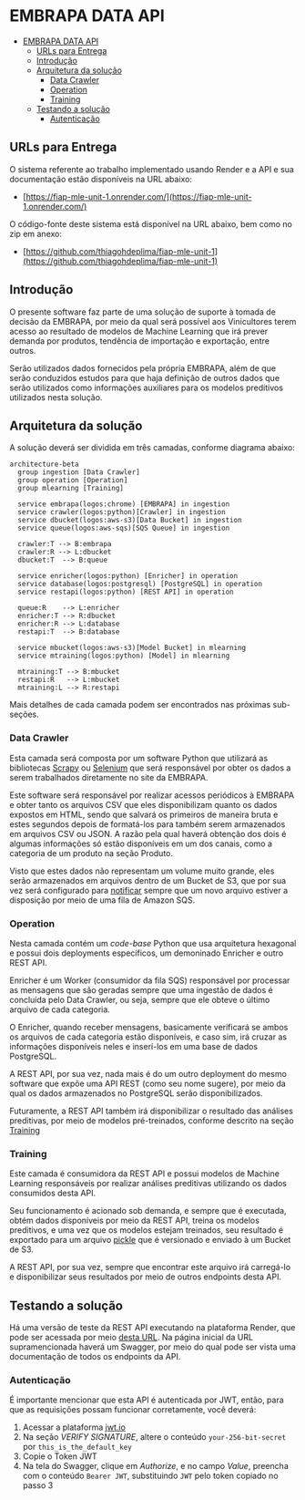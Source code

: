 # EMBRAPA DATA API

- [EMBRAPA DATA API](#embrapa-data-api)
  - [URLs para Entrega](#urls-para-entrega)
  - [Introdução](#introdução)
  - [Arquitetura da solução](#arquitetura-da-solução)
    - [Data Crawler](#data-crawler)
    - [Operation](#operation)
    - [Training](#training)
  - [Testando a solução](#testando-a-solução)
    - [Autenticação](#autenticação)

## URLs para Entrega

O sistema referente ao trabalho implementado usando Render e a API e sua documentação estão disponíveis na URL abaixo:
- [https://fiap-mle-unit-1.onrender.com/](https://fiap-mle-unit-1.onrender.com/)

O código-fonte deste sistema está disponível na URL abaixo, bem como no zip em anexo:
- [https://github.com/thiagohdeplima/fiap-mle-unit-1](https://github.com/thiagohdeplima/fiap-mle-unit-1)

## Introdução

O presente software faz parte de uma solução de suporte à tomada de decisão da EMBRAPA, por meio da qual será possível aos Vinicultores terem acesso ao resultado de modelos de Machine Learning que irá prever demanda por produtos, tendência de importação e exportação, entre outros.

Serão utilizados dados fornecidos pela própria EMBRAPA, além de que serão conduzidos estudos para que haja definição de outros dados que serão utilizados como informações auxiliares para os modelos preditivos utilizados nesta solução.

## Arquitetura da solução

A solução deverá ser dividida em três camadas, conforme diagrama abaixo:

```mermaid
architecture-beta
  group ingestion [Data Crawler]
  group operation [Operation]
  group mlearning [Training]

  service embrapa(logos:chrome) [EMBRAPA] in ingestion
  service crawler(logos:python)[Crawler] in ingestion
  service dbucket(logos:aws-s3)[Data Bucket] in ingestion
  service queue(logos:aws-sqs)[SQS Queue] in ingestion

  crawler:T --> B:embrapa
  crawler:R --> L:dbucket
  dbucket:T  --> B:queue

  service enricher(logos:python) [Enricher] in operation
  service database(logos:postgresql) [PostgreSQL] in operation
  service restapi(logos:python) [REST API] in operation

  queue:R    --> L:enricher
  enricher:T --> R:dbucket
  enricher:R --> L:database
  restapi:T  --> B:database

  service mbucket(logos:aws-s3)[Model Bucket] in mlearning
  service mtraining(logos:python) [Model] in mlearning

  mtraining:T --> B:mbucket
  restapi:R   --> L:mbucket
  mtraining:L --> R:restapi
```

Mais detalhes de cada camada podem ser encontrados nas próximas sub-seções.

### Data Crawler

Esta camada será composta por um software Python que utilizará as bibliotecas [Scrapy](https://scrapy.org/) ou [Selenium](https://selenium-python.readthedocs.io/) que será responsável por obter os dados a serem trabalhados diretamente no site da EMBRAPA.

Este software será responsável por realizar acessos periódicos à EMBRAPA e obter tanto os arquivos CSV que eles disponibilizam quanto os dados expostos em HTML, sendo que salvará os primeiros de maneira bruta e estes segundos depois de formatá-los para também serem armazenados em arquivos CSV ou JSON. A razão pela qual haverá obtenção dos dois é algumas informações só estão disponíveis em um dos canais, como a categoria de um produto na seção Produto.

Visto que estes dados não representam um volume muito grande, eles serão armazenados em arquivos dentro de um Bucket de S3, que por sua vez será configurado para [notificar](https://docs.aws.amazon.com/AmazonS3/latest/userguide/EventNotifications.html) sempre que um novo arquivo estiver a disposição por meio de uma fila de Amazon SQS.

### Operation

Nesta camada contém um _code-base_ Python que usa arquitetura hexagonal e possui dois deployments específicos, um demoninado Enricher e outro REST API.

Enricher é um Worker (consumidor da fila SQS) responsável por processar as mensagens que são geradas sempre que uma ingestão de dados é concluída pelo Data Crawler, ou seja, sempre que ele obteve o último arquivo de cada categoria.

O Enricher, quando receber mensagens, basicamente verificará se ambos os arquivos de cada categoria estão disponíveis, e caso sim, irá cruzar as informações disponíveis neles e inserí-los em uma base de dados PostgreSQL.

A REST API, por sua vez, nada mais é do um outro deployment do mesmo software que expõe uma API REST (como seu nome sugere), por meio da qual os dados armazenados no PostgreSQL serão disponibilizados.

Futuramente, a REST API também irá disponibilizar o resultado das análises preditivas, por meio de modelos pré-treinados, conforme descrito na seção [Training](#training)

### Training

Este camada é consumidora da REST API e possui modelos de Machine Learning responsáveis por realizar análises preditivas utilizando os dados consumidos desta API.

Seu funcionamento é acionado sob demanda, e sempre que é executada, obtém dados disponíveis por meio da REST API, treina os modelos preditivos, e uma vez que os modelos estejam treinados, seu resultado é exportado para um arquivo [pickle](https://docs.python.org/3/library/pickle.html) que é versionado e enviado à um Bucket de S3.

A REST API, por sua vez, sempre que encontrar este arquivo irá carregá-lo e disponibilizar seus resultados por meio de outros endpoints desta API.

## Testando a solução

Há uma versão de teste da REST API executando na plataforma Render, que pode ser acessada por meio [desta URL](https://fiap-mle-unit-1.onrender.com). Na página inicial da URL supramencionada haverá um Swagger, por meio do qual pode ser vista uma documentação de todos os endpoints da API.

### Autenticação

É importante mencionar que esta API é autenticada por JWT, então, para que as requisições possam funcionar corretamente, você deverá:

1. Acessar a plataforma [jwt.io](https://jwt.io/)
2. Na seção _VERIFY SIGNATURE_, altere o conteúdo `your-256-bit-secret` por `this_is_the_default_key`
3. Copie o Token JWT
4. Na tela do Swagger, clique em _Authorize_, e no campo _Value_, preencha com o conteúdo `Bearer JWT`, substituindo `JWT` pelo token copiado no passo 3
